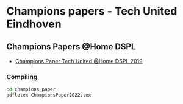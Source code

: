 # Champions papers - Tech United Eindhoven

## Champions Papers @Home DSPL

- [Champions Paper Tech United @Home DSPL 2019](https://github.com/tue-robotics/team_description_paper/blob/master/Tech_United_At_Home_Champions_Paper_2019_DSPL.pdf)

### Compiling
```bash
cd champions_paper
pdflatex ChampionsPaper2022.tex
```
